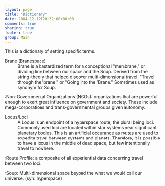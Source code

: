 ```yaml
---
layout: page
title: "Dictionary"
date: 2004-12-12T20:32:00+00:00
comments: true
sharing: true
footer: true
group: Main
---
```


This is a dictionary of setting specific terms.


<dl><dt>Brane (Branespace)<a name='Brane'></a></dt><dd> Brane is a bastardized term for a conceptional "membrane," or dividing line between our space and the Soup. Derived from the string-theory that helped discover multi-dimensional travel. "Travel through the 'brane." or "Going into the 'Brane." Sometimes used as synonym for Soup.</dd>
</dl>

:Non-Governmental Organizations (NGOs)<a name='NGOs'></a>: organizations that are powerful enough to exert great influence on government and society. These include mega-corporations and trans-governmental groups given autonomy.


<dl><dt>Locus/Loci<a name='Loci'></a></dt><dd> A Locus is an endpoint of a hyperspace route, the plural being loci. Commonly used loci are located within star systems near significant planetary bodies. This is an artificial occurance as routes are used to expedite travel between systems and planets. Therefore, it is possible to have a locus in the middle of dead space, but few intentionally travel to nowhere.</dd>
</dl>

:Route Profile<a name='RouteProfile'></a>: a composite of all experiential data concerning travel between two loci.

:Soup<a name='Soup'></a>: Multi-dimensional space beyond the what we would call our universe. (syn: hyperspace)
